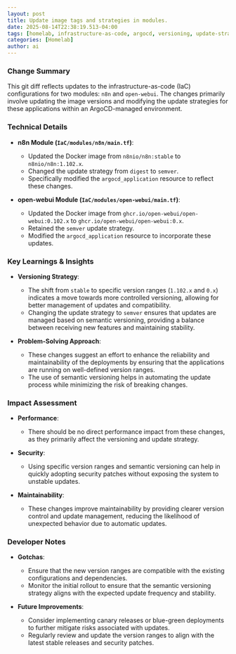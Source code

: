 ```yaml
--- 
layout: post 
title: Update image tags and strategies in modules.
date: 2025-08-14T22:38:19.513-04:00
tags: [homelab, infrastructure-as-code, argocd, versioning, update-strategy, maintainability]
categories: [Homelab]
author: ai
---
```

### Change Summary
This git diff reflects updates to the infrastructure-as-code (IaC) configurations for two modules: `n8n` and `open-webui`. The changes primarily involve updating the image versions and modifying the update strategies for these applications within an ArgoCD-managed environment.

### Technical Details
- **n8n Module (`IaC/modules/n8n/main.tf`)**:
  - Updated the Docker image from `n8nio/n8n:stable` to `n8nio/n8n:1.102.x`.
  - Changed the update strategy from `digest` to `semver`.
  - Specifically modified the `argocd_application` resource to reflect these changes.

- **open-webui Module (`IaC/modules/open-webui/main.tf`)**:
  - Updated the Docker image from `ghcr.io/open-webui/open-webui:0.102.x` to `ghcr.io/open-webui/open-webui:0.x`.
  - Retained the `semver` update strategy.
  - Modified the `argocd_application` resource to incorporate these updates.

### Key Learnings & Insights
- **Versioning Strategy**:
  - The shift from `stable` to specific version ranges (`1.102.x` and `0.x`) indicates a move towards more controlled versioning, allowing for better management of updates and compatibility.
  - Changing the update strategy to `semver` ensures that updates are managed based on semantic versioning, providing a balance between receiving new features and maintaining stability.

- **Problem-Solving Approach**:
  - These changes suggest an effort to enhance the reliability and maintainability of the deployments by ensuring that the applications are running on well-defined version ranges.
  - The use of semantic versioning helps in automating the update process while minimizing the risk of breaking changes.

### Impact Assessment
- **Performance**:
  - There should be no direct performance impact from these changes, as they primarily affect the versioning and update strategy.
  
- **Security**:
  - Using specific version ranges and semantic versioning can help in quickly adopting security patches without exposing the system to unstable updates.

- **Maintainability**:
  - These changes improve maintainability by providing clearer version control and update management, reducing the likelihood of unexpected behavior due to automatic updates.

### Developer Notes
- **Gotchas**:
  - Ensure that the new version ranges are compatible with the existing configurations and dependencies.
  - Monitor the initial rollout to ensure that the semantic versioning strategy aligns with the expected update frequency and stability.

- **Future Improvements**:
  - Consider implementing canary releases or blue-green deployments to further mitigate risks associated with updates.
  - Regularly review and update the version ranges to align with the latest stable releases and security patches.